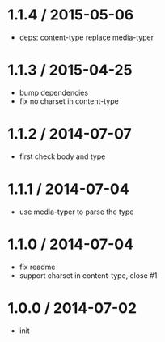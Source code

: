 
1.1.4 / 2015-05-06
==================

  * deps: content-type replace media-typer

1.1.3 / 2015-04-25
==================

  * bump dependencies
  * fix no charset in content-type

1.1.2 / 2014-07-07
==================

  * first check body and type

1.1.1 / 2014-07-04
==================

  * use media-typer to parse the type

1.1.0 / 2014-07-04
==================

  * fix readme
  * support charset in content-type, close #1

1.0.0 / 2014-07-02
==================

  * init
